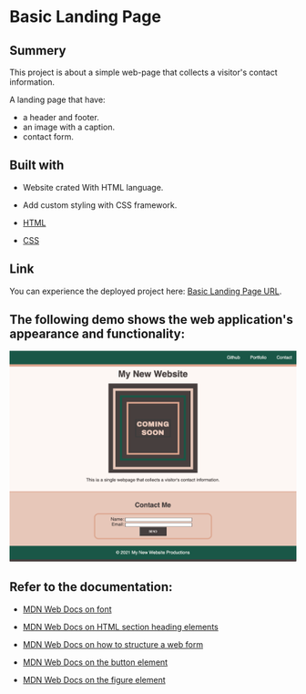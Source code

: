 # <Basic-Landing-Page>

# Basic Landing Page

## Summery
This project is about a simple web-page that collects a visitor's contact information.

A landing page that have:
*  a header and footer.
*  an image with a caption.
*  contact form.

## Built with

* Website crated With HTML language.
* Add custom styling with CSS framework.

* [HTML](https://developer.mozilla.org/en-US/docs/Web/HTML)
* [CSS](https://developer.mozilla.org/en-US/docs/Web/CSS)


## Link
You can experience the deployed project here: [Basic Landing Page URL](https://hadisparsa.github.io/Basic-Landing-Page/).


## The following demo shows the web application's appearance and functionality:

![screenshot](./assets/images/BasicLandingPage.jpg)



## Refer to the documentation:

* [MDN Web Docs on font](https://developer.mozilla.org/en-US/docs/Web/CSS/font)

* [MDN Web Docs on HTML section heading elements](https://developer.mozilla.org/en-US/docs/Web/HTML/Element/Heading_Elements)

* [MDN Web Docs on how to structure a web form](https://developer.mozilla.org/en-US/docs/Learn/Forms/How_to_structure_a_web_form)

* [MDN Web Docs on the button element](https://developer.mozilla.org/en-US/docs/Web/HTML/Element/button)

* [MDN Web Docs on the figure element](https://developer.mozilla.org/en-US/docs/Web/HTML/Element/figure)

